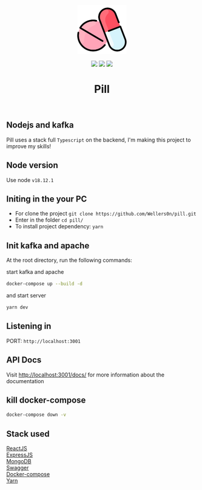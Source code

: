 <p align="center">
    <img src="./pill.png" height="130"/>
</p>
<p align="center">
    <img src="https://img.shields.io/github/package-json/v/wellers0n/pill?style=flat-square"/>
    <img src="https://img.shields.io/github/last-commit/wellers0n/pill?style=flat-square"/>
    <a href="https://twitter.com/wellers0n_" target="_blank">
        <img src="https://img.shields.io/twitter/url/https/wellers0n_.svg?style=social"/>
    </a>
</p>

<p>
   <h1 align="center">Pill</h1>
<p/>
    
<br/>

## Nodejs and kafka

Pill uses a stack full `Typescript` on the backend, I'm making this project to improve
my skills!

## Node version

Use node `v18.12.1`

## Initing in the your PC

- For clone the project `git clone https://github.com/Wellers0n/pill.git`
- Enter in the folder `cd pill/`
- To install project dependency: `yarn`

## Init kafka and apache

At the root directory, run the following commands:

start kafka and apache

```sh
docker-compose up --build -d
```

and start server

```sh
yarn dev
```

## Listening in

PORT: `http://localhost:3001`

## API Docs

Visit [http://localhost:3001/docs/](http://localhost:3001/docs/) for more information about the documentation

## kill docker-compose

```sh
docker-compose down -v
```

## Stack used

[ReactJS](https://reactjs.org/)<br/>
[ExpressJS](https://expressjs.com/)<br/>
[MongoDB](https://www.mongodb.com/)<br/>
[Swagger](https://swagger.io/)<br/>
[Docker-compose](https://docs.docker.com/compose/)<br/>
[Yarn](https://yarnpkg.com/en/)<br/>
